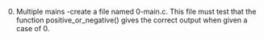 0. Multiple mains -create a file named 0-main.c. This file must test that the function positive_or_negative() gives the correct output when given a case of 0.
